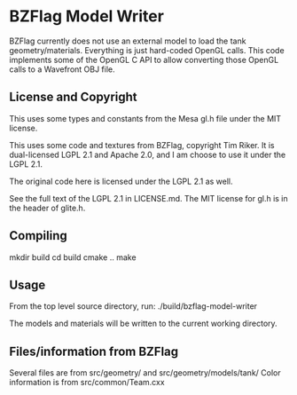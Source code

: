 # BZFlag Model Writer

BZFlag currently does not use an external model to load the tank geometry/materials. Everything is just hard-coded OpenGL calls. This code implements some of the OpenGL C API to allow converting those OpenGL calls to a Wavefront OBJ file.

## License and Copyright

This uses some types and constants from the Mesa gl.h file under the MIT license.

This uses some code and textures from BZFlag, copyright Tim Riker. It is dual-licensed LGPL 2.1 and Apache 2.0, and I am choose to use it under the LGPL 2.1.

The original code here is licensed under the LGPL 2.1 as well.

See the full text of the LGPL 2.1 in LICENSE.md. The MIT license for gl.h is in the header of glite.h.

## Compiling

mkdir build
cd build
cmake ..
make

## Usage

From the top level source directory, run:
./build/bzflag-model-writer

The models and materials will be written to the current working directory.


## Files/information from BZFlag
Several files are from src/geometry/ and src/geometry/models/tank/
Color information is from src/common/Team.cxx
